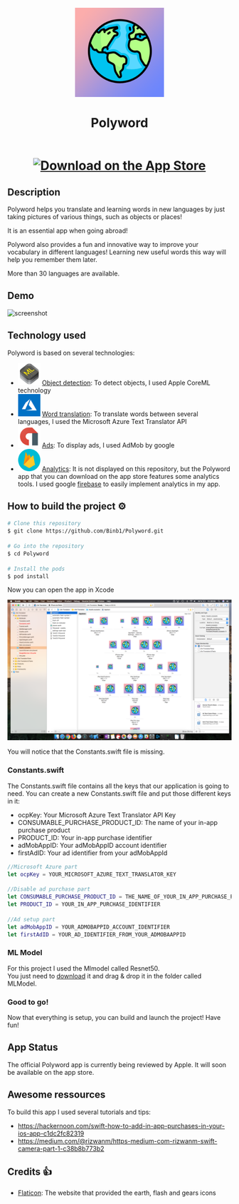 <h1 align="center">
  <br>
  <a href="http://www.amitmerchant.com/electron-markdownify"><img src="https://raw.githubusercontent.com/Binb1/Polyword/master/Ressources/Polyword.png" alt="Polyword" width="200"></a>
  <br><br>
  Polyword
  <br><br>
  <p align="center">
  <a href="https://itunes.apple.com/fr/app/sloth-news/id1217046910?l=en&mt=8">
    <img alt="Download on the App Store" title="App Store" src="http://i.imgur.com/0n2zqHD.png" width="140">
  </a>
  </p>
</h1>

## Description

Polyword helps you translate and learning words in new languages by just taking pictures of various things, such as objects or places!

It is an essential app when going abroad!

Polyword also provides a fun and innovative way to improve your vocabulary in different languages!
Learning new useful words this way will help you remember them later.

More than 30 languages are available.

## Demo

![screenshot](https://raw.githubusercontent.com/Binb1/Polyword/master/Ressources/demo00.gif)

## Technology used

Polyword is based on several technologies:

- <img src="https://raw.githubusercontent.com/Binb1/Polyword/master/Ressources/core-ml-icon.png" width="50"> [Object detection](https://developer.apple.com/documentation/coreml): To detect objects, I used Apple CoreML technology
- <img src="https://raw.githubusercontent.com/Binb1/Polyword/master/Ressources/microsoft-azure-icon.png" width="50"> [Word translation](https://azure.microsoft.com/en-us/): To translate words between several languages, I used the Microsoft Azure Text Translator API
- <img src="https://raw.githubusercontent.com/Binb1/Polyword/master/Ressources/admob-icon.png" width="50">  [Ads](https://www.google.com/admob/): To display ads, I used AdMob by google
- <img src="https://raw.githubusercontent.com/Binb1/Polyword/master/Ressources/firebase-icon.png" width="50"> [Analytics](https://firebase.google.com): It is not displayed on this repository, but the Polyword app that you can download on the app store features some analytics tools. I used google [firebase](https://firebase.google.com) to easily implement analytics in my app.

## How to build the project ⚙️

```bash
# Clone this repository
$ git clone https://github.com/Binb1/Polyword.git

# Go into the repository
$ cd Polyword

# Install the pods
$ pod install
```

Now you can open the app in Xcode<br>

![screenshot](https://raw.githubusercontent.com/Binb1/Polyword/master/Ressources/ReadmeTuto01.png)

You will notice that the Constants.swift file is missing.

### Constants.swift

The Constants.swift file contains all the keys that our application is going to need.
You can create a new Constants.swift file and put those different keys in it:
* ocpKey: Your Microsoft Azure Text Translator API Key
* CONSUMABLE_PURCHASE_PRODUCT_ID: The name of your in-app purchase product
* PRODUCT_ID: Your in-app purchase identifier
* adMobAppID: Your adMobAppID account identifier
* firstAdID: Your ad identifier from your adMobAppId

```swift
//Microsoft Azure part
let ocpKey = YOUR_MICROSOFT_AZURE_TEXT_TRANSLATOR_KEY

//Disable ad purchase part
let CONSUMABLE_PURCHASE_PRODUCT_ID = THE_NAME_OF_YOUR_IN_APP_PURCHASE_PRODUCT
let PRODUCT_ID = YOUR_IN_APP_PURCHASE_IDENTIFIER

//Ad setup part
let adMobAppID = YOUR_ADMOBAPPID_ACCOUNT_IDENTIFIER
let firstAdID = YOUR_AD_IDENTIFIER_FROM_YOUR_ADMOBAAPPID
```

### ML Model

For this project I used the Mlmodel called Resnet50.
<br>You just need to [download](https://developer.apple.com/machine-learning/) it and drag & drop it in the folder called MLModel.

### Good to go!

Now that everything is setup, you can build and launch the project!
Have fun!

## App Status

The official Polyword app is currently being reviewed by Apple.
It will soon be available on the app store.

## Awesome ressources

To build this app I used several tutorials and tips:

- https://hackernoon.com/swift-how-to-add-in-app-purchases-in-your-ios-app-c1dc2fc82319
- https://medium.com/@rizwanm/https-medium-com-rizwanm-swift-camera-part-1-c38b8b773b2

## Credits 👍

- [Flaticon](https://www.flaticon.com): The website that provided the earth, flash and gears icons
